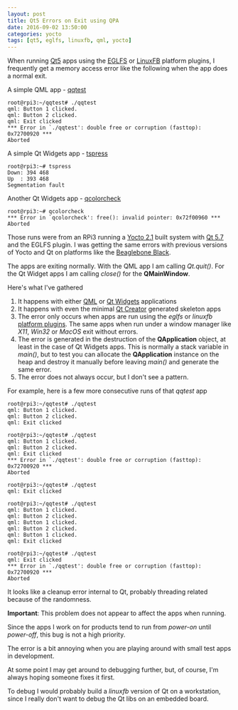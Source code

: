 ```yaml
---
layout: post
title: Qt5 Errors on Exit using QPA
date: 2016-09-02 13:50:00
categories: yocto
tags: [qt5, eglfs, linuxfb, qml, yocto]
---
```


When running [Qt5][qt] apps using the [EGLFS][qpa] or [LinuxFB][qpa] platform plugins, I frequently get a memory access error like the following when the app does a normal exit.

A simple QML app - [qqtest][qqtest]

    root@rpi3:~/qqtest# ./qqtest
    qml: Button 1 clicked.
    qml: Button 2 clicked.
    qml: Exit clicked
    *** Error in `./qqtest': double free or corruption (fasttop): 0x72700920 ***
    Aborted

A simple Qt Widgets app - [tspress][tspress]

    root@rpi3:~# tspress
    Down: 394 468
    Up  : 393 468
    Segmentation fault

Another Qt Widgets app - [qcolorcheck][qcolorcheck]

    root@rpi3:~# qcolorcheck
    *** Error in `qcolorcheck': free(): invalid pointer: 0x72f00960 ***
    Aborted

Those runs were from an RPi3 running a [Yocto 2.1][yocto] built system with [Qt 5.7][qt-5.7] and the EGLFS plugin. I was getting the same errors with previous versions of Yocto and Qt on platforms like the [Beaglebone Black][bbb].

The apps are exiting normally. With the QML app I am calling *Qt.quit()*. For the Qt Widget apps I am calling *close()* for the **QMainWindow**.

Here's what I've gathered

1. It happens with either [QML][qml] or [Qt Widgets][qtwidgets] applications
2. It happens with even the minimal [Qt Creator][qt-creator] generated skeleton apps
3. The error only occurs when apps are run using the *eglfs* or *linuxfb* [platform plugins][qpa]. The same apps when run under a window manager like *X11*, *Win32* or *MacOS* exit without errors.
4. The error is generated in the destruction of the **QApplication** object, at least in the case of Qt Widgets apps. This is normally a stack variable in *main()*, but to test you can allocate the  **QApplication** instance on the heap and destroy it manually before leaving *main()* and generate the same error.
5. The error does not always occur, but I don't see a pattern.

For example, here is a few more consecutive runs of that *qqtest* app

    root@rpi3:~/qqtest# ./qqtest
    qml: Button 1 clicked.
    qml: Button 2 clicked.
    qml: Exit clicked

    root@rpi3:~/qqtest# ./qqtest
    qml: Button 1 clicked.
    qml: Button 2 clicked.
    qml: Exit clicked
    *** Error in `./qqtest': double free or corruption (fasttop): 0x72700920 ***
    Aborted

    root@rpi3:~/qqtest# ./qqtest
    qml: Exit clicked

    root@rpi3:~/qqtest# ./qqtest
    qml: Button 1 clicked.
    qml: Button 2 clicked.
    qml: Button 1 clicked.
    qml: Button 2 clicked.
    qml: Button 1 clicked.
    qml: Exit clicked

    root@rpi3:~/qqtest# ./qqtest
    qml: Exit clicked
    *** Error in `./qqtest': double free or corruption (fasttop): 0x72700920 ***
    Aborted

It looks like a cleanup error internal to Qt, probably threading related because of the randomness.

**Important**: This problem does not appear to affect the apps when running.

Since the apps I work on for products tend to run from *power-on* until *power-off*, this bug is not a high priority.

The error is a bit annoying when you are playing around with small test apps in development.

At some point I may get around to debugging further, but, of course, I'm always hoping someone fixes it first.

To debug I would probably build a *linuxfb* version of Qt on a workstation, since I really don't want to debug the Qt libs on an embedded board.

[qt]: http://www.qt.io/
[qt-5.7]: http://doc.qt.io/qt-5/index.html
[qml]: http://doc.qt.io/qt-5/qtqml-index.html
[qtwidgets]: http://doc.qt.io/qt-5/qtwidgets-index.html
[yocto]: https://www.yoctoproject.org/
[qpa]: http://doc.qt.io/qt-5/embedded-linux.html
[qqtest]: https://github.com/scottellis/qqtest
[tspress]: https://github.com/scottellis/tspress
[qcolorcheck]: https://github.com/scottellis/qcolorcheck
[bbb]: http://www.beagleboard.org
[qt-creator]: https://en.wikipedia.org/wiki/Qt_Creator